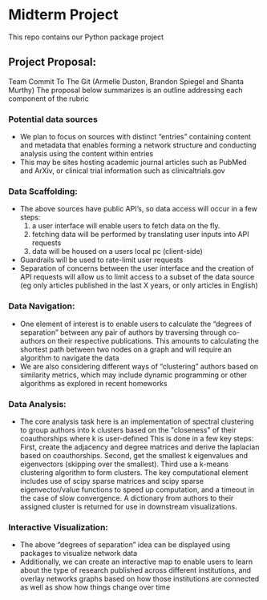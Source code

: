 # Midterm Project
This repo contains our Python package project

## Project Proposal: 
Team Commit To The Git (Armelle Duston, Brandon Spiegel and Shanta Murthy)
The proposal below summarizes is an outline addressing each component of the rubric

### Potential data sources
- We plan to focus on sources with distinct “entries” containing content and metadata that enables forming a network structure and conducting analysis using the content within entries
- This may be sites hosting academic journal articles such as PubMed and ArXiv, or clinical trial information such as clinicaltrials.gov

### Data Scaffolding:
- The above sources have public API’s, so data access will occur in a few steps:
    1) a user interface will enable users to fetch data on the fly.
    2) fetching data will be performed by translating user inputs into API requests
    3) data will be housed on a users local pc (client-side)
- Guardrails will be used to rate-limit user requests
- Separation of concerns between the user interface and the creation of API requests will allow us to limit access to a subset of the data source (eg only articles published in the last X years, or only articles in English)

### Data Navigation:
- One element of interest is to enable users to calculate the “degrees of separation” between any pair of authors by traversing through co-authors on their respective publications. This amounts to calculating the shortest path between two nodes on a graph and will require an algorithm to navigate the data
- We are also considering different ways of “clustering” authors based on similarity metrics, which may include dynamic programming or other algorithms as explored in recent homeworks

### Data Analysis:
- The core analysis task here is an implementation of spectral clustering to group authors into k clusters based on the "closeness" of their coauthorships where k is user-defined This is done in a few key steps: First, create the adjacency and degree matrices and derive the laplacian based on coauthorships. Second, get the smallest k eigenvalues and eigenvectors (skipping over the smallest). Third use a k-means clustering algorithm to form clusters. The key computational element includes use of scipy sparse matrices and scipy sparse eigenvector/value functions to speed up computation, and a timeout in the case of slow convergence. A dictionary from authors to their assigned cluster is returned for use in downstream visualizations.

### Interactive Visualization:
- The above “degrees of separation” idea can be displayed using packages to visualize network data
- Additionally, we can create an interactive map to enable users to learn about the type of research published across different institutions, and overlay networks graphs based on how those institutions are connected as well as show how things change over time
